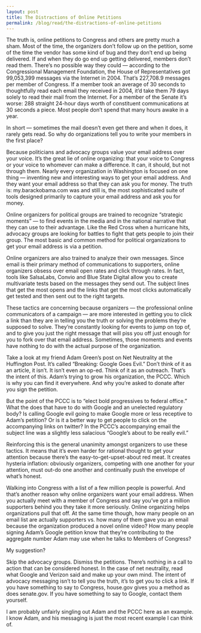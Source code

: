 ```yaml
---
layout: post
title: The Distractions of Online Petitions
permalink: /blog/read/the-distractions-of-online-petitions
---
```

 The truth is, online petitions to Congress and others are pretty much a sham. Most of the time, the organizers don’t follow up on the petition, some of the time the vendor has some kind of bug and they don’t end up being delivered. If and when they do go end up getting delivered, members don’t read them. There’s no possible way they could — according to the Congressional Management Foundation, the House of Representatives got 99,053,399 messages via the Internet in 2004. That’s 227,708.9 messages per member of Congress. If a member took an average of 30 seconds to thoughtfully read each email they received in 2004, it’d take them 79 days solely to read their mail from the Internet. For a member of the Senate it’s worse: 288 straight 24-hour days worth of constituent communications at 30 seconds a piece. Most people don’t spend that many hours awake in a year.

 In short — sometimes the mail doesn’t even get there and when it does, it rarely gets read. So why do organizations tell you to write your members in the first place?

 Because politicians and advocacy groups value your email address over your voice. It’s the great lie of online organizing: that your voice to Congress or your voice to whomever can make a difference. It can, it should, but not through them. Nearly every organization in Washington is focused on one thing — inventing new and interesting ways to get your email address. And they want your email address so that they can ask you for money. The truth is: my.barackobama.com was and still is, the most sophisticated suite of tools designed primarily to capture your email address and ask you for money.

 Online organizers for political groups are trained to recognize “strategic moments” — to find events in the media and in the national narrative that they can use to their advantage. Like the Red Cross when a hurricane hits, advocacy groups are looking for battles to fight that gets people to join their group. The most basic and common method for political organizations to get your email address is via a petition.

 Online organizers are also trained to analyze their own messages. Since email is their primary method of communications to supporters, online organizers obsess over email open rates and click through rates. In fact, tools like SalsaLabs, Convio and Blue State Digital allow you to create multivariate tests based on the messages they send out. The subject lines that get the most opens and the links that get the most clicks automatically get tested and then sent out to the right targets.

 These tactics are concerning because organizers — the professional online communicators of a campaign — are more interested in getting you to click a link than they are in telling you the truth or solving the problems they’re supposed to solve. They’re constantly looking for events to jump on top of, and to give you just the right message that will piss you off just enough for you to fork over that email address. Sometimes, those moments and events have nothing to do with the actual purpose of the organization.

 Take a look at my friend Adam Green’s post on Net Neutrality at the Huffington Post. It’s called “Breaking: Google Goes Evil.” Don’t think of it as an article, it isn’t. It isn’t even an op-ed. Think of it as an outreach. That’s the intent of this. Adam’s trying to grow his organization, the PCCC. Which is why you can find it everywhere. And why you’re asked to donate after you sign the petition.

 But the point of the PCCC is to “elect bold progressives to federal office.” What the does that have to do with Google and an unelected regulatory body? Is calling Google evil going to make Google more or less receptive to Adam’s petition? Or is it a better way to get people to click on the accompanying links on twitter? In the PCCC’s accompanying email the subject line was a slightly less salacious “Google’s about to be really evil.”

 Reinforcing this is the general unanimity amongst organizers to use these tactics. It means that it’s even harder for rational thought to get your attention because there’s the easy-to-get-upset-about red meat. It creates hysteria inflation: obviously organizers, competing with one another for your attention, must out-do one another and continually push the envelope of what’s honest.

 Walking into Congress with a list of a few million people is powerful. And that’s another reason why online organizers want your email address. When you actually meet with a member of Congress and say you’ve got a million supporters behind you they take it more seriously. Online organizing helps organizations pull that off. At the same time though, how many people on an email list are actually supporters vs. how many of them gave you an email because the organization produced a novel online video? How many people signing Adam’s Google petition know that they’re contributing to the aggregate number Adam may use when he talks to Members of Congress?

 My suggestion?

 Skip the advocacy groups. Dismiss the petitions. There’s nothing in a call to action that can be considered honest. In the case of net neutrality, read what Google and Verizon said and make up your own mind. The intent of advocacy messaging isn’t to tell you the truth, it’s to get you to click a link. If you have something to say to Congress, house.gov gives you a method as does senate.gov. If you have something to say to Google, contact them yourself.

 I am probably unfairly singling out Adam and the PCCC here as an example. I know Adam, and his messaging is just the most recent example I can think of.
